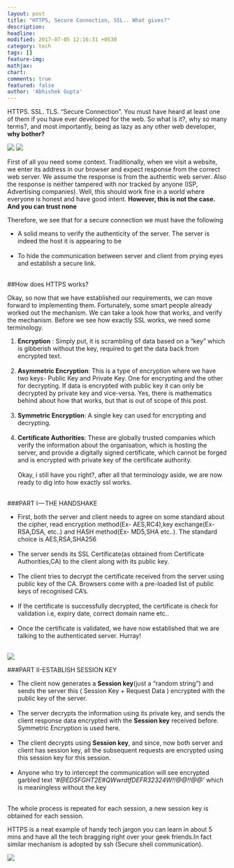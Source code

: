 ```yaml
---
layout: post
title: "HTTPS, Secure Connection, SSL.. What gives?"
description: 
headline: 
modified: 2017-07-05 12:16:31 +0530
category: tech
tags: []
feature-img: 
mathjax: 
chart: 
comments: true
featured: false
author: 'Abhishek Gupta'
---
```


HTTPS. SSL. TLS. “Secure Connection”. You must have heard at least one of them if you have ever developed for the web. So what is it?, why so many terms?, and most importantly, being as lazy as any other web developer, **why bother?**

![](https://cdn-images-1.medium.com/max/600/1*McUTEKT3ZrwArhL2AwX08Q.jpeg) 
![](https://cdn-images-1.medium.com/max/600/1*VoLrWIjDNIu6ppvv6RBJVQ.jpeg)

First of all you need some context. Traditionally, when we visit a website, we enter its address in our browser and expect response from the correct web server. We assume the response is from the authentic web server. Also the response is neither tampered with nor tracked by anyone (ISP, Advertising companies). Well, this should work fine in a world where everyone is honest and have good intent. **However, this is not the case. And you can trust none**

Therefore, we see that for a secure connection we must have the following
   
- A solid means to verify the authenticity of the server. The server is indeed the host it is appearing to be <br><br>
- To hide the communication between server and client from prying eyes and establish a secure link. <br><br>

##How does HTTPS works?

Okay, so now that we have established our requirements, we can move forward to implementing them. Fortunately, some smart people already worked out the mechanism. We can take a look how that works, and verify the mechanism. Before we see how exactly SSL works, we need some terminology.

1. **Encryption** : Simply put, it is scrambling of data based on a “key” which is gibberish without the key, required to get the data back from encrypted text. <br><br>
2. **Asymmetric Encryption**: This is a type of encryption where we have two keys- Public Key and Private Key. One for encrypting and the other for decrypting. If data is encrypted with public key it can only be decrypted by private key and vice-versa. Yes, there is mathematics behind about how that works, but that is out of scope of this post.<br><br>
3. **Symmetric Encryption**: A single key can used for encrypting and decrypting. <br><br>
4. **Certificate Authorities**: These are globally trusted companies which verify the information about the organisation, which is hosting the server, and provide a digitally signed certificate, which cannot be forged and is encrypted with private key of the certificate authority. <br><br>
Okay, i still have you right?, after all that terminology aside, we are now ready to dig into how exactly ssl works.<br><br>

###PART I — THE HANDSHAKE  
- First, both the server and client needs to agree on some standard about the cipher, read encryption method(Ex- AES,RC4),key exchange(Ex- RSA,DSA, etc..) and HASH method(Ex- MD5,SHA etc..). The standard choice is AES,RSA,SHA256   <br><br>
- The server sends its SSL Certificate(as obtained from Certificate Authorities,CA) to the client along with its public key.   <br><br>
- The client tries to decrypt the certificate received from the server using public key of the CA. Browsers come with a pre-loaded list of public keys of recognised CA’s.   <br><br>
- If the certificate is successfully decrypted, the certificate is check for validation i.e, expiry date, correct domain name etc..   <br><br>
- Once the certificate is validated, we have now established that we are talking to the authenticated server. Hurray!   <br><br>

![](https://cdn-images-1.medium.com/max/800/1*FVL2Lkjx1K2yGqxXqdSFxg.jpeg)

###PART II-ESTABLISH SESSION KEY

- The client now generates a **Session key**(just a “random string”) and sends the server this ( Session Key + Request Data ) encrypted with the public key of the server. <br><br>
- The server decrypts the information using its private key, and sends the client response data encrypted with the **Session key** received before. Symmetric Encryption is used here. <br><br>
- The client decrypts using **Session key**, and since, now both server and client has session key, all the subsequent requests are encrypted using this session key for this session. <br><br>
- Anyone who try to intercept the communication will see encrypted garbled text *‘#@$EDSFGHT2%^R$E#QWwrdtfDEFR32324W!!@@!!@@’* which is meaningless without the key <br><br>

The whole process is repeated for each session, a new session key is obtained for each session.

HTTPS is a neat example of handy tech jargon you can learn in about 5 mins and have all the tech bragging right over your geek friends.In fact similar mechanism is adopted by ssh (Secure shell communication).

![](https://cdn-images-1.medium.com/max/800/1*GlAxzSfeAPq0jKeWMTAdoA.jpeg)
